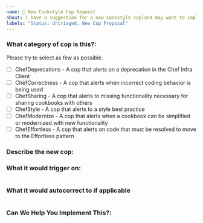 ```yaml
---
name: 🚀 New Cookstyle Cop Request
about: I have a suggestion for a new Cookstyle cop(and may want to implement it 🙂)!
labels: "Status: Untriaged, New Cop Proposal"
---
```


### What category of cop is this?:

Please try to select as few as possible.

- [ ] ChefDeprecations - A cop that alerts on a deprecation in the Chef Infra Client
- [ ] ChefCorrectness - A cop that alerts when incorrect coding behavior is being used
- [ ] ChefSharing - A cop that alerts to missing functionality necessary for sharing cookbooks with others
- [ ] ChefStyle - A cop that alerts to a style best practice
- [ ] ChefModernize - A cop that alerts when a cookbook can be simplified or modernized with new functionality
- [ ] ChefEffortless - A cop that alerts on code that must be resolved to move to the Effortless pattern

### Describe the new cop:
<!---  Why is a new Cookstyle Cop necessary? -->

### What it would trigger on:
<!---  Give examples of the cookbook code that you're trying to trigger on -->
```ruby

```

### What it would autocorrect to if applicable
<!--- If autocorrecting is possible what would you correct to? -->
```ruby

```

### Can We Help You Implement This?:
<!---  The best way to ensure your enhancement is built is to help implement the enhancement yourself. If you're interested in helping out we'd love to give you a hand to make this possible. Let us know if there's something you need. -->
